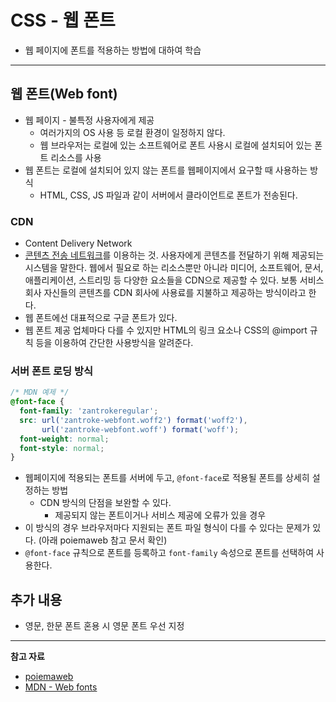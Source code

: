 # CSS - 웹 폰트

- 웹 페이지에 폰트를 적용하는 방법에 대하여 학습

---

## 웹 폰트(Web font)

- 웹 페이지 - 불특정 사용자에게 제공
  - 여러가지의 OS 사용 등 로컬 환경이 일정하지 않다.
  - 웹 브라우저는 로컬에 있는 소프트웨어로 폰트 사용시 로컬에 설치되어 있는 폰트 리소스를 사용
- 웹 폰트는 로컬에 설치되어 있지 않는 폰트를 웹페이지에서 요구할 때 사용하는 방식
  - HTML, CSS, JS 파일과 같이 서버에서 클라이언트로 폰트가 전송된다.

### CDN

- Content Delivery Network
- [콘텐츠 전송 네트워크](https://ko.wikipedia.org/wiki/%EC%BD%98%ED%85%90%EC%B8%A0_%EC%A0%84%EC%86%A1_%EB%84%A4%ED%8A%B8%EC%9B%8C%ED%81%AC)를 이용하는 것. 사용자에게 콘텐츠를 전달하기 위해 제공되는 시스템을 말한다. 웹에서 필요로 하는 리소스뿐만 아니라 미디어, 소프트웨어, 문서, 애플리케이션, 스트리밍 등 다양한 요소들을 CDN으로 제공할 수 있다. 보통 서비스 회사 자신들의 콘텐츠를 CDN 회사에 사용료를 지불하고 제공하는 방식이라고 한다.
- 웹 폰트에선 대표적으로 구글 폰트가 있다.
- 웹 폰트 제공 업체마다 다를 수 있지만 HTML의 링크 요소나 CSS의 @import 규칙 등을 이용하여 간단한 사용방식을 알려준다.

### 서버 폰트 로딩 방식

```css
/* MDN 예제 */
@font-face {
  font-family: 'zantrokeregular';
  src: url('zantroke-webfont.woff2') format('woff2'),
       url('zantroke-webfont.woff') format('woff');
  font-weight: normal;
  font-style: normal;
}
```

- 웹페이지에 적용되는 폰트를 서버에 두고, `@font-face`로 적용될 폰트를 상세히 설정하는 방법
  - CDN 방식의 단점을 보완할 수 있다.
    - 제공되지 않는 폰트이거나 서비스 제공에 오류가 있을 경우
- 이 방식의 경우 브라우저마다 지원되는 폰트 파일 형식이 다를 수 있다는 문제가 있다. (아래 poiemaweb 참고 문서 확인)
- `@font-face` 규칙으로 폰트를 등록하고 `font-family` 속성으로 폰트를 선택하여 사용한다.

## 추가 내용

- 영문, 한문 폰트 혼용 시 영문 폰트 우선 지정

---

**참고 자료**

- [poiemaweb](https://poiemaweb.com/css3-webfont)
- [MDN - Web fonts](https://developer.mozilla.org/en-US/docs/Learn/CSS/Styling_text/Web_fonts)
